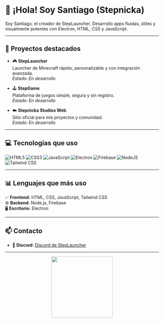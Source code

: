 # 👋 ¡Hola! Soy Santiago (Stepnicka)

Soy Santiago, el creador de StepLauncher. Desarrollo apps fluidas, útiles y visualmente potentes con Electron, HTML, CSS y JavaScript.

---

## 🚀 Proyectos destacados

- 🎮 **StepLauncher**  
  Launcher de Minecraft rápido, personalizable y con integración avanzada.  
  *Estado: En desarrollo*

- 🕹️ **StepGame**  
  Plataforma de juegos simple, segura y sin registro.  
  *Estado: En desarrollo*

- ☁️ **Stepnicka Studios Web**  
  Sitio oficial para mis proyectos y comunidad.  
  *Estado: En desarrollo*

---

## 💻 Tecnologías que uso

![HTML5](https://img.shields.io/badge/HTML5-E34F26?style=for-the-badge&logo=html5&logoColor=white)
![CSS3](https://img.shields.io/badge/CSS3-1572B6?style=for-the-badge&logo=css3&logoColor=white)
![JavaScript](https://img.shields.io/badge/JavaScript-F7DF1E?style=for-the-badge&logo=javascript&logoColor=black)
![Electron](https://img.shields.io/badge/Electron-47848F?style=for-the-badge&logo=electron&logoColor=white)
![Firebase](https://img.shields.io/badge/Firebase-FFCA28?style=for-the-badge&logo=firebase&logoColor=black)
![NodeJS](https://img.shields.io/badge/Node.js-339933?style=for-the-badge&logo=node.js&logoColor=white)
![Tailwind CSS](https://img.shields.io/badge/Tailwind_CSS-38B2AC?style=for-the-badge&logo=tailwindcss&logoColor=white)

---

## 📊 Lenguajes que más uso

✅ **Frontend:** HTML, CSS, JavaScript, Tailwind CSS  
⚙️ **Backend:** Node.js, Firebase  
🖥️ **Escritorio:** Electron

---

## 📫 Contacto

- 💬 **Discord**: <a href="https://discord.gg/YAqpTWQByM">Discord de StepLauncher</a>


---

<p align="center">
  <img src="https://media.giphy.com/media/JIX9t2j0ZTN9S/giphy.gif" width="200"/>
</p>
